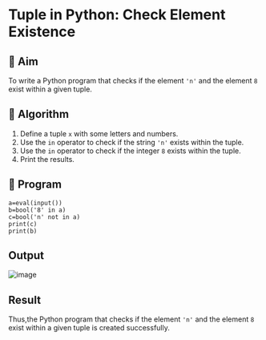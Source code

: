 # Tuple in Python: Check Element Existence

## 🎯 Aim
To write a Python program that checks if the element `'n'` and the element `8` exist within a given tuple.

## 🧠 Algorithm
1. Define a tuple `x` with some letters and numbers.
2. Use the `in` operator to check if the string `'n'` exists within the tuple.
3. Use the `in` operator to check if the integer `8` exists within the tuple.
4. Print the results.

## 🧾 Program
```
a=eval(input())
b=bool('8' in a)
c=bool('n' not in a)
print(c)
print(b)
```
## Output
![image](https://github.com/user-attachments/assets/990dbc00-43b5-477b-8e88-4af7d6f77a98)

## Result
Thus,the Python program that checks if the element `'n'` and the element `8` exist within a given tuple is created successfully.
